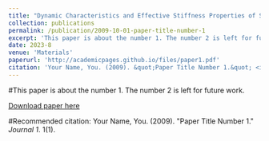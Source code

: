 ```yaml
---
title: "Dynamic Characteristics and Effective Stiffness Properties of Sandwich Panels with Hierarchical Hexagonal Honeycomb"
collection: publications
permalink: /publication/2009-10-01-paper-title-number-1
excerpt: 'This paper is about the number 1. The number 2 is left for future work.'
date: 2023-8
venue: 'Materials'
paperurl: 'http://academicpages.github.io/files/paper1.pdf'
citation: 'Your Name, You. (2009). &quot;Paper Title Number 1.&quot; <i>Journal 1</i>. 1(1).'
---
```

#This paper is about the number 1. The number 2 is left for future work.

[Download paper here](https://www.mdpi.com/1996-1944/16/17/5741)

#Recommended citation: Your Name, You. (2009). "Paper Title Number 1." <i>Journal 1</i>. 1(1).
